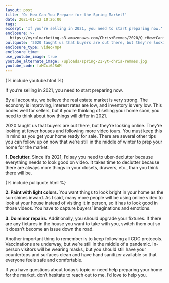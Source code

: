 ```yaml
---
layout: post
title: 'Q: How Can You Prepare for the Spring Market?'
date: 2021-01-12 10:26:00
tags:
excerpt: 'If you’re selling in 2021, you need to start preparing now.'
enclosure: >-
  https://vyralmarketing.s3.amazonaws.com/Chris+Remmes/2020/Q_+How+Can+You+Prepare+for+the+Spring+Market_.mp4
pullquote: '2020 taught us that buyers are out there, but they’re looking online.'
enclosure_type: video/mp4
enclosure_time:
use_youtube_image: true
youtube_alternate_image: /uploads/spring-21-yt-chris-remmes.jpg
youtube_code: fxMCxi6JSdM
---
```


{% include youtube.html %}

If you’re selling in 2021, you need to start preparing now.

By all accounts, we believe the real estate market is very strong. The economy is improving, interest rates are low, and inventory is very low. This bodes well for sellers, but if you’re thinking of selling your home soon, you need to think about how things will differ in 2021.

2020 taught us that buyers are out there, but they’re looking online. They’re looking at fewer houses and following more video tours. You must keep this in mind as you get your home ready for sale. There are several other tips you can follow up on now that we’re still in the middle of winter to prep your home for the market:

**1\. Declutter.** Since it’s 2021, I’d say you need to uber-declutter because everything needs to look good on video. It takes time to declutter because there are always more things in your closets, drawers, etc., than you think there will be.

{% include pullquote.html %}

**2\. Paint with light colors.** You want things to look bright in your home as the sun shines inward. As I said, many more people will be using online video to look at your house instead of visiting it in person, so it has to look good in those videos. You have to capture buyers’ imaginations and emotions.&nbsp;

**3\. Do minor repairs.** Additionally, you should upgrade your fixtures. If there are any fixtures in the house you want to take with you, switch them out so it doesn’t become an issue down the road.&nbsp;

Another important thing to remember is to keep following all CDC protocols. Vaccinations are underway, but we’re still in the middle of a pandemic. In-person visitors will be wearing masks, but you should still have your countertops and surfaces clean and have hand sanitizer available so that everyone feels safe and comfortable.&nbsp;

If you have questions about today’s topic or need help preparing your home for the market, don’t hesitate to reach out to me. I’d love to help you.
